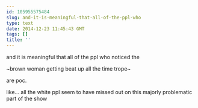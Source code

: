```yaml
---
id: 105955575484
slug: and-it-is-meaningful-that-all-of-the-ppl-who
type: text
date: 2014-12-23 11:45:43 GMT
tags: []
title: ''
---
```


and it is meaningful that all of the ppl who noticed the 

~brown woman getting beat up all the time trope~

are poc. 

like... all the white ppl seem to have missed out on this majorly problematic part of the show